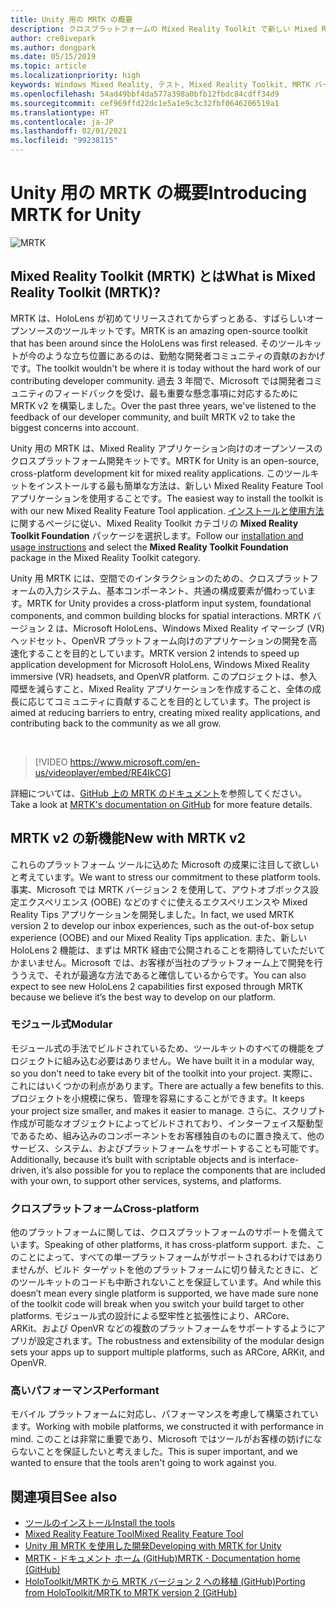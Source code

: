 ```yaml
---
title: Unity 用の MRTK の概要
description: クロスプラットフォームの Mixed Reality Toolkit で新しい Mixed Reality 開発者に提供されるすべてのものの概要を説明します。
author: cre8ivepark
ms.author: dongpark
ms.date: 05/15/2019
ms.topic: article
ms.localizationpriority: high
keywords: Windows Mixed Reality, テスト, Mixed Reality Toolkit, MRTK バージョン 2, MRTK, ツール, SDK, HoloLens, HoloLens 2, Mixed Reality ヘッドセット, Windows Mixed Reality ヘッドセット, 仮想現実ヘッドセット, クロスプラットフォーム
ms.openlocfilehash: 54ad49bbf4da577a398a0bfb12fbdc84cdff34d9
ms.sourcegitcommit: cef969ffd22dc1e5a1e9c3c32fbf0646206519a1
ms.translationtype: HT
ms.contentlocale: ja-JP
ms.lasthandoff: 02/01/2021
ms.locfileid: "99238115"
---
```

# <a name="introducing-mrtk-for-unity"></a><span data-ttu-id="34707-104">Unity 用の MRTK の概要</span><span class="sxs-lookup"><span data-stu-id="34707-104">Introducing MRTK for Unity</span></span>

![MRTK](../../design/images/MRTK_UX_Hero.png)

## <a name="what-is-mixed-reality-toolkit-mrtk"></a><span data-ttu-id="34707-106">Mixed Reality Toolkit (MRTK) とは</span><span class="sxs-lookup"><span data-stu-id="34707-106">What is Mixed Reality Toolkit (MRTK)?</span></span>

<span data-ttu-id="34707-107">MRTK は、HoloLens が初めてリリースされてからずっとある、すばらしいオープンソースのツールキットです。</span><span class="sxs-lookup"><span data-stu-id="34707-107">MRTK is an amazing open-source toolkit that has been around since the HoloLens was first released.</span></span> <span data-ttu-id="34707-108">そのツールキットが今のような立ち位置にあるのは、勤勉な開発者コミュニティの貢献のおかげです。</span><span class="sxs-lookup"><span data-stu-id="34707-108">The toolkit wouldn't be where it is today without the hard work of our contributing developer community.</span></span> <span data-ttu-id="34707-109">過去 3 年間で、Microsoft では開発者コミュニティのフィードバックを受け、最も重要な懸念事項に対応するために MRTK v2 を構築しました。</span><span class="sxs-lookup"><span data-stu-id="34707-109">Over the past three years, we've listened to the feedback of our developer community, and built MRTK v2 to take the biggest concerns into account.</span></span>  

<span data-ttu-id="34707-110">Unity 用の MRTK は、Mixed Reality アプリケーション向けのオープンソースのクロスプラットフォーム開発キットです。</span><span class="sxs-lookup"><span data-stu-id="34707-110">MRTK for Unity is an open-source, cross-platform development kit for mixed reality applications.</span></span> <span data-ttu-id="34707-111">このツールキットをインストールする最も簡単な方法は、新しい Mixed Reality Feature Tool アプリケーションを使用することです。</span><span class="sxs-lookup"><span data-stu-id="34707-111">The easiest way to install the toolkit is with our new Mixed Reality Feature Tool application.</span></span> <span data-ttu-id="34707-112">[インストールと使用方法](welcome-to-mr-feature-tool.md)に関するページに従い、Mixed Reality Toolkit カテゴリの **Mixed Reality Toolkit Foundation** パッケージを選択します。</span><span class="sxs-lookup"><span data-stu-id="34707-112">Follow our [installation and usage instructions](welcome-to-mr-feature-tool.md) and select the **Mixed Reality Toolkit Foundation** package in the Mixed Reality Toolkit category.</span></span> 

<span data-ttu-id="34707-113">Unity 用 MRTK には、空間でのインタラクションのための、クロスプラットフォームの入力システム、基本コンポーネント、共通の構成要素が備わっています。</span><span class="sxs-lookup"><span data-stu-id="34707-113">MRTK for Unity provides a cross-platform input system, foundational components, and common building blocks for spatial interactions.</span></span> <span data-ttu-id="34707-114">MRTK バージョン 2 は、Microsoft HoloLens、Windows Mixed Reality イマーシブ (VR) ヘッドセット、OpenVR プラットフォーム向けのアプリケーションの開発を高速化することを目的としています。</span><span class="sxs-lookup"><span data-stu-id="34707-114">MRTK version 2 intends to speed up application development for Microsoft HoloLens, Windows Mixed Reality immersive (VR) headsets, and OpenVR platform.</span></span> <span data-ttu-id="34707-115">このプロジェクトは、参入障壁を減らすこと、Mixed Reality アプリケーションを作成すること、全体の成長に応じてコミュニティに貢献することを目的としています。</span><span class="sxs-lookup"><span data-stu-id="34707-115">The project is aimed at reducing barriers to entry, creating mixed reality applications, and contributing back to the community as we all grow.</span></span>

<br>

> [!VIDEO https://www.microsoft.com/en-us/videoplayer/embed/RE4IkCG]

<span data-ttu-id="34707-116">詳細については、[GitHub 上の MRTK のドキュメント](https://microsoft.github.io/MixedRealityToolkit-Unity/README.html)を参照してください。</span><span class="sxs-lookup"><span data-stu-id="34707-116">Take a look at [MRTK's documentation on GitHub](https://microsoft.github.io/MixedRealityToolkit-Unity/README.html) for more feature details.</span></span>

## <a name="new-with-mrtk-v2"></a><span data-ttu-id="34707-117">MRTK v2 の新機能</span><span class="sxs-lookup"><span data-stu-id="34707-117">New with MRTK v2</span></span>

<span data-ttu-id="34707-118">これらのプラットフォーム ツールに込めた Microsoft の成果に注目して欲しいと考えています。</span><span class="sxs-lookup"><span data-stu-id="34707-118">We want to stress our commitment to these platform tools.</span></span>  <span data-ttu-id="34707-119">事実、Microsoft では MRTK バージョン 2 を使用して、アウトオブボックス設定エクスペリエンス (OOBE) などのすぐに使えるエクスペリエンスや Mixed Reality Tips アプリケーションを開発しました。</span><span class="sxs-lookup"><span data-stu-id="34707-119">In fact, we used MRTK version 2 to develop our inbox experiences, such as the out-of-box setup experience (OOBE) and our Mixed Reality Tips application.</span></span> <span data-ttu-id="34707-120">また、新しい HoloLens 2 機能は、まずは MRTK 経由で公開されることを期待していただいてかまいません。Microsoft では、お客様が当社のプラットフォーム上で開発を行ううえで、それが最適な方法であると確信しているからです。</span><span class="sxs-lookup"><span data-stu-id="34707-120">You can also expect to see new HoloLens 2 capabilities first exposed through MRTK because we believe it’s the best way to develop on our platform.</span></span> 

### <a name="modular"></a><span data-ttu-id="34707-121">モジュール式</span><span class="sxs-lookup"><span data-stu-id="34707-121">Modular</span></span>

<span data-ttu-id="34707-122">モジュール式の手法でビルドされているため、ツールキットのすべての機能をプロジェクトに組み込む必要はありません。</span><span class="sxs-lookup"><span data-stu-id="34707-122">We have built it in a modular way, so you don't need to take every bit of the toolkit into your project.</span></span>  <span data-ttu-id="34707-123">実際に、これにはいくつかの利点があります。</span><span class="sxs-lookup"><span data-stu-id="34707-123">There are actually a few benefits to this.</span></span>  <span data-ttu-id="34707-124">プロジェクトを小規模に保ち、管理を容易にすることができます。</span><span class="sxs-lookup"><span data-stu-id="34707-124">It keeps your project size smaller, and makes it easier to manage.</span></span>  <span data-ttu-id="34707-125">さらに、スクリプト作成が可能なオブジェクトによってビルドされており、インターフェイス駆動型であるため、組み込みのコンポーネントをお客様独自のものに置き換えて、他のサービス、システム、およびプラットフォームをサポートすることも可能です。</span><span class="sxs-lookup"><span data-stu-id="34707-125">Additionally, because it’s built with scriptable objects and is interface-driven, it’s also possible for you to replace the components that are included with your own, to support other services, systems, and platforms.</span></span>

### <a name="cross-platform"></a><span data-ttu-id="34707-126">クロスプラットフォーム</span><span class="sxs-lookup"><span data-stu-id="34707-126">Cross-platform</span></span>

<span data-ttu-id="34707-127">他のプラットフォームに関しては、クロスプラットフォームのサポートを備えています。</span><span class="sxs-lookup"><span data-stu-id="34707-127">Speaking of other platforms, it has cross-platform support.</span></span>  <span data-ttu-id="34707-128">また、このことによって、すべての単一プラットフォームがサポートされるわけではありませんが、ビルド ターゲットを他のプラットフォームに切り替えたときに、どのツールキットのコードも中断されないことを保証しています。</span><span class="sxs-lookup"><span data-stu-id="34707-128">And while this doesn’t mean every single platform is supported, we have made sure none of the toolkit code will break when you switch your build target to other platforms.</span></span>  <span data-ttu-id="34707-129">モジュール式の設計による堅牢性と拡張性により、ARCore、ARKit、および OpenVR などの複数のプラットフォームをサポートするようにアプリが設定されます。</span><span class="sxs-lookup"><span data-stu-id="34707-129">The robustness and extensibility of the modular design sets your apps up to support multiple platforms, such as ARCore, ARKit, and OpenVR.</span></span>

### <a name="performant"></a><span data-ttu-id="34707-130">高いパフォーマンス</span><span class="sxs-lookup"><span data-stu-id="34707-130">Performant</span></span>

<span data-ttu-id="34707-131">モバイル プラットフォームに対応し、パフォーマンスを考慮して構築されています。</span><span class="sxs-lookup"><span data-stu-id="34707-131">Working with mobile platforms, we constructed it with performance in mind.</span></span>  <span data-ttu-id="34707-132">このことは非常に重要であり、Microsoft ではツールがお客様の妨げにならないことを保証したいと考えました。</span><span class="sxs-lookup"><span data-stu-id="34707-132">This is super important, and we wanted to ensure that the tools aren't going to work against you.</span></span>

## <a name="see-also"></a><span data-ttu-id="34707-133">関連項目</span><span class="sxs-lookup"><span data-stu-id="34707-133">See also</span></span>

* [<span data-ttu-id="34707-134">ツールのインストール</span><span class="sxs-lookup"><span data-stu-id="34707-134">Install the tools</span></span>](../install-the-tools.md)
* [<span data-ttu-id="34707-135">Mixed Reality Feature Tool</span><span class="sxs-lookup"><span data-stu-id="34707-135">Mixed Reality Feature Tool</span></span>](welcome-to-mr-feature-tool.md)
* [<span data-ttu-id="34707-136">Unity 用 MRTK を使用した開発</span><span class="sxs-lookup"><span data-stu-id="34707-136">Developing with MRTK for Unity</span></span>](unity-development-overview.md)
* [<span data-ttu-id="34707-137">MRTK - ドキュメント ホーム (GitHub)</span><span class="sxs-lookup"><span data-stu-id="34707-137">MRTK - Documentation home (GitHub)</span></span>](https://microsoft.github.io/MixedRealityToolkit-Unity/README.html)
* [<span data-ttu-id="34707-138">HoloToolkit/MRTK から MRTK バージョン 2 への移植 (GitHub)</span><span class="sxs-lookup"><span data-stu-id="34707-138">Porting from HoloToolkit/MRTK to MRTK version 2 (GitHub)</span></span>](https://microsoft.github.io/MixedRealityToolkit-Unity/Documentation/HTKToMRTKPortingGuide.html)
